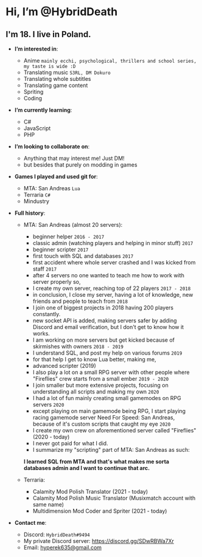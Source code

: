 # Hi, I’m @HybridDeath
## I'm 18. I live in Poland.
- **I’m interested in**:
    - Anime `mainly ecchi, psychological, thrillers and school series, my taste is wide :D`
    - Translating music `S3RL, DM Dokuro`
    - Translating whole subtitles
    - Translating game content
    - Spriting
    - Coding
- **I’m currently learning**:
    - C#
    - JavaScript
    - PHP
- **I’m looking to collaborate on**:
    - Anything that may interest me! Just DM!
    - but besides that purely on modding in games
- **Games I played and used git for**:
    - MTA: San Andreas `Lua`
    - Terraria `C#`
    - Mindustry
- **Full history**:
    - MTA: San Andreas (almost 20 servers):
      - beginner helper `2016 - 2017`
      - classic admin (watching players and helping in minor stuff) `2017`
      - beginner scripter `2017`
      - first touch with SQL and databases `2017`
      - first accident where whole server crashed and I was kicked from staff `2017`
      - after 4 servers no one wanted to teach me how to work with server properly so,
      - I create my own server, reaching top of 22 players `2017 - 2018`
      - in conclusion, I close my server, having a lot of knowledge, new friends and people to teach from `2018`
      - I join one of biggest projects in 2018 having 200 players constantly.
      - new socket API is added, making servers safer by adding Discord and email verification, but I don't get to know how it works.
      - I am working on more servers but get kicked because of skirmishes with owners `2018 - 2019`
      - I understand SQL, and post my help on various forums `2019`
      - for that help I get to know Lua better, making me,
      - advanced scripter (2019)
      - I also play a lot on a small RPG server with other people where "Fireflies" crew starts from a small ember `2019 - 2020`
      - I join smaller but more extensive projects, focusing on understanding all scripts and making my own `2020`
      - I had a lot of fun mainly creating small gamemodes on RPG servers `2020`
      - except playing on main gamemode being RPG, I start playing racing gamemode server Need For Speed: San Andreas, because of it's custom scripts that caught my eye `2020`
      - I create my own crew on aforementioned server called "Fireflies" (2020 - today)
      - I never got paid for what I did.
      - I summarize my "scripting" part of MTA: San Andreas as such: 
      
      **I learned SQL from MTA and that's what makes me sorta databases admin and I want to continue that arc.**
      
    - Terraria:
      - Calamity Mod Polish Translator (2021 - today)
      - Calamity Mod Polish Music Translator (Musixmatch account with same name)
      - Multidimension Mod Coder and Spriter (2021 - today)
    
- **Contact me**:
    - Discord: `HybridDeath#9494`
    - My private Discord server: https://discord.gg/SDwRBWa7Xr
    - Email: hyperek635@gmail.com
